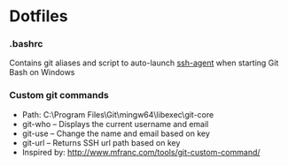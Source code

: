 # Dotfiles

### .bashrc
Contains git aliases and script to auto-launch [ssh-agent](https://help.github.com/articles/working-with-ssh-key-passphrases/) when starting Git Bash on Windows

### Custom git commands
* Path: C:\Program Files\Git\mingw64\libexec\git-core
* git-who – Displays the current username and email
* git-use – Change the name and email based on key
* git-url – Returns SSH url path based on key
* Inspired by: http://www.mfranc.com/tools/git-custom-command/